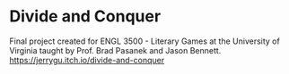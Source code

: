 ﻿# Divide and Conquer

Final project created for ENGL 3500 - Literary Games at the University of Virginia taught by Prof. Brad Pasanek and Jason Bennett.  
https://jerrygu.itch.io/divide-and-conquer  
